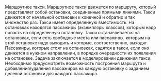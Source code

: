 Маршрутное такси. Маршрутное такси движется по
маршруту, который представляет собой остановки, соединенные
прямыми линиями. Такси движется от начальной остановки к
конечной и обратно и так множество раз. Такси имеет
определенную вместимость. На остановках находятся пассажиры
(экземпляры классов), которым надо попасть на определенную
остановку. Такси останавливается на остановках, если есть
свободные места или пассажиры, которым на этой остановке надо
выходить и которые, соответственно, выходят. Пассажиры,
которые стоят на остановках, садятся в такси, если оно движется в
нужном направлении, в порядке очередности их появления на
остановке. Задача заключается в моделировании движения такси.
Необходимо предусмотреть возможность построения маршрута и
добавления/удаления пассажиров на каждую остановку с заданием
целевой остановки для каждого пассажира.